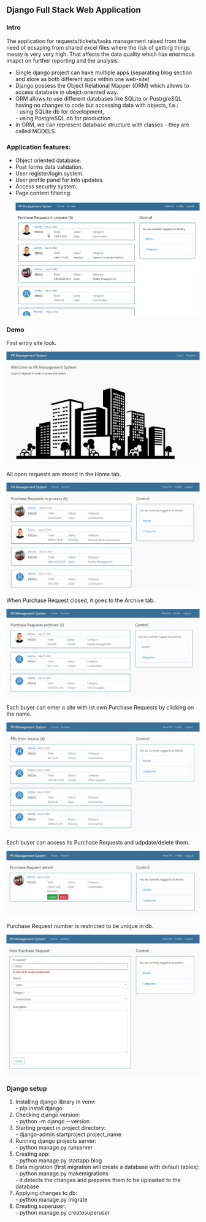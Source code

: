 <h2>Django Full Stack Web Application</h2>

<h3>Intro</h3>
<p>The application for requests/tickets/tasks management raised from the need of ecsaping from shared excel files where the risk of getting things messy is very very high. That affects the data quality which has enormous imapct on further reporting and the analysis.</p>

<ul>
 <li>Single django project can have multiple apps (separating blog section and store as both different apps within one web-site)</li>
 <li>Django possess the Object Relational Mapper (ORM) which allows to access database in obejct-oriented way.</li>
 <li>ORM allows to use different databases like SQLite or PostrgreSQL having no changes to code but accessing data with objects, f.e.:
  <br>
  - using SQLite db for development,<br>
  - using PostgreSQL db for production
 </li>
 <li>In ORM, we can represent database structure with classes - they are called MODELS.</li>
</ul>

<h3>Application features:</h3>
<ul>
 <li>Object oriented database.</li>
 <li>Post forms data validation.</li>
 <li>User register/login system.</li>
 <li>User profile panel for info updates.</li>
 <li>Access security system.</li>
 <li>Page content filtering.</li>
 <br>
 <img src="images/django.gif">
</ul>


<h3>Demo</h3>
<p>First entry site look.</p>
<img src="images/pr_system.JPG">

<p>All open requests are stored in the Home tab.</p>
<img src="images/pr_home.JPG">

<p>When Purchase Request closed, it goes to the Archive tab.</p>
<img src="images/pr_archive.JPG">

<p>Each buyer can enter a site with ist own Purchase Requests by clicking on the name.</p>
<img src="images/pr_buyer_view.JPG">

<p>Each buyer can access its Purchase Requests and udpdate/delete them.</p>
<img src="images/pr_update.JPG">

<p>Purchase Request number is restricted to be unique in db.</p>
<img src="images/pr_new.JPG">

<h3>Django setup</h3>
<ol>
  <li>Installing django library in venv:
   <br>
   - pip install django
  </li>
  <li>Checking django version:
   <br>
   - python -m django --version
  </li>
  <li>Starting project in project directory:
   <br>
   - django-admin startproject project_name
  </li>
  <li>Running django projects server:
   <br>
   - python manage.py runserver
  </li>
  <li>Creating app:
   <br>
   - python manage.py startapp blog
  </li>
  <li>Data migration (first migration will create a database with default tables):
   <br>
   - python manage.py makemigrations<br>
   - it detects the changes and prepares them to be uploaded to the database
  </li>
  <li>Applying changes to db:
   <br>
   - python manage.py migrate
  </li>
  <li>Creating superuser:
   <br>
   - python manage.py createsuperuser
  </li>
</ol>

